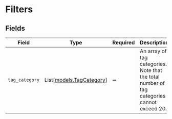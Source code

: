 # Filters


## Fields

| Field                                                                                      | Type                                                                                       | Required                                                                                   | Description                                                                                |
| ------------------------------------------------------------------------------------------ | ------------------------------------------------------------------------------------------ | ------------------------------------------------------------------------------------------ | ------------------------------------------------------------------------------------------ |
| `tag_category`                                                                             | List[[models.TagCategory](../models/tagcategory.md)]                                       | :heavy_minus_sign:                                                                         | An array of tag categories. Note that the total number of tag categories cannot exceed 20. |